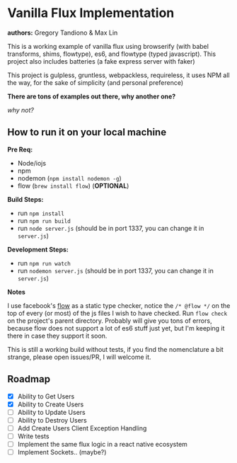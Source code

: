 # Vanilla Flux Implementation
**authors:** Gregory Tandiono & Max Lin

This is a working example of vanilla flux using browserify (with babel transforms, shims, flowtype), es6, and flowtype (typed javascript). This project also includes batteries (a fake express server with faker)

This project is gulpless, gruntless, webpackless, requireless, it uses NPM all the way, for the sake of simplicity (and personal preference)

**There are tons of examples out there, why another one?**

*why not?*


## How to run it on your local machine

**Pre Req:**

- Node/iojs
- npm
- nodemon (`npm install nodemon -g`)
- flow (`brew install flow`) (**OPTIONAL**)

**Build Steps:**

- run `npm install`
- run `npm run build`
- run `node server.js` (should be in port 1337, you can change it in `server.js`)

**Development Steps:**

- run `npm run watch`
- run `nodemon server.js` (should be in port 1337, you can change it in `server.js`)


**Notes**

I use facebook's [flow](http://flowtype.org/) as a static type checker, notice the `/* @flow */` on the top of every (or most) of the js files I wish to have checked. Run `flow check` on the project's parent directory. Probably will give you tons of errors, because flow does not support a lot of es6 stuff just yet, but I'm keeping it there in case they support it soon.

This is still a working build without tests, if you find the nomenclature a bit strange, please open issues/PR, I will welcome it.


## Roadmap

- [x] Ability to Get Users
- [x] Ability to Create Users
- [ ] Ability to Update Users
- [ ] Ability to Destroy Users
- [ ] Add Create Users Client Exception Handling
- [ ] Write tests
- [ ] Implement the same flux logic in a react native ecosystem
- [ ] Implement Sockets.. (maybe?)
